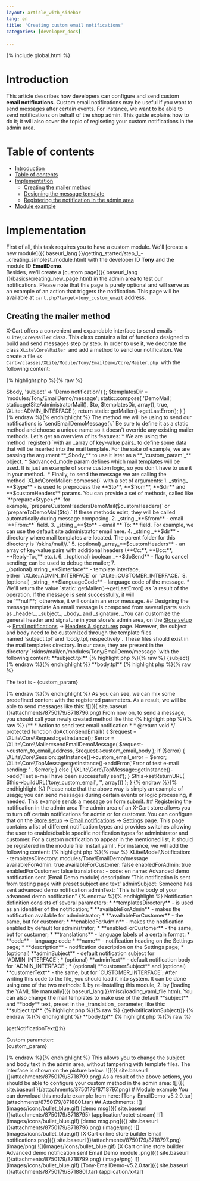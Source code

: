 ```yaml
---
layout: article_with_sidebar
lang: en
title: 'Creating custom email notifications'
categories: [developer_docs]

---
```


{% include global.html %}

# Introduction

This article describes how developers can configure and send custom **email notifications**. Custom email notifications may be useful if you want to send messages after certain events. For instance, we want to be able to send notifications on behalf of the shop admin. This guide explains how to do it; it will also cover the topic of regiseting your custom notifications in the admin area.

# Table of contents

*   [Introduction](#introduction)
*   [Table of contents](#table-of-contents)
*   [Implementation](#implementation)
    *   [Creating the mailer method](#creating-the-mailer-method)
    *   [Designing the message template](#designing-the-message-template)
    *   [Registering the notification in the admin area](#registering-the-notification-in-the-admin-area)
*   [Module example](#module-example)

# Implementation

First of all, this task requires you to have a custom module. We'll [create a new module]({{ baseurl_lang }}/getting_started/step_1_-_creating_simplest_module.html) with the developer ID **Tony** and the module ID **EmailDemo**.  
Besides, we'll create a [custom page]({{ baseurl_lang }}/basics/creating_new_page.html) in the admin area to test our notifications. Please note that this page is purely optional and will serve as an example of an action that triggers the notification. This page will be available at `cart.php?target=tony_custom_email` address.

## Creating the mailer method

X-Cart offers a convenient and expandable interface to send emails -`XLite\Core\Mailer` class. This class contains a lot of functions designed to build and send messages step by step. In order to use it, we decorate the class `XLite\Core\Mailer `and add a method to send our notification. We create a file `<X-Cart>/classes/XLite/Module/Tony/EmailDemo/Core/Mailer.php `with the following content: 

{% highlight php %}{% raw %}
<?php
namespace XLite\Module\Tony\EmailDemo\Core;
/**
 * Mailer
 */
abstract class Mailer extends \XLite\Core\Mailer implements \XLite\Base\IDecorator
{
    /**
     * Send custom email
     *
     * @param string $to   Email address to send custom email to
     * @param string $body Custom email body text OPTIONAL
     * @param bool $advanced_mode Use yaml-loaded templates OPTIONAL
     *
     * @return string | null Possible error message
     */
    public static function sendEmailDemoMessage($to, $body = '')
    {
        static::register(
            array('custom_param' => $body, 'subject' => 'Demo notification')
        );
        $templatesDir = 'modules/Tony/EmailDemo/message';
        static::compose(
            'DemoMail',
            static::getSiteAdministratorMail(),
            $to,
            $templatesDir,
            array(),
            true,
            \XLite::ADMIN_INTERFACE
        );
        return static::getMailer()->getLastError();
    }
}
{% endraw %}{% endhighlight %}

The method we will be using to send our notifications is `sendEmailDemoMessage().` Be sure to define it as a static method and choose a unique name so it doesn't override any existing mailer methods. Let's get an overview of its features:

*   We are using the method `register() `with an _array of key-value pairs_ to define some data that will be inserted into the mail template. For the sake of example, we are passing the argument **_$body_** to use it later as a **_'custom_param'_** object.
*   $advanced_mode param defines which mail templates will be used. It is just an example of some custom logic, so you don't have to use it in your method. 
*   Finally, to send the message we are calling the method `XLite\Core\Mailer::compose()` with a set of arguments:

    1.  _string_ **$type** - is used to preprocess the **$to**, **$from**, **$dir** and **$customHeaders** params. You can provide a set of methods, called like `**prepare<param><$type>;**` for example, `prepareCustomHeadersDemoMail($customHeaders)` or `prepareToDemoMail($to).` If these methods exist, they will be called automatically during message composing.
    2.  _string _**$from** - email `**From:**` field.
    3.  _string _**$to** - email **`To:`** field. For example, we can use the default site administrator email here.
    4.  _string _**$dir** - directory where mail templates are located. The parent folder for this directory is `<X-Cart>/skins/mail/<language (e.g. **en**)>/.`
    5.  (optional) _array_**$customHeaders** - an array of key-value pairs with additional headers (**Cc:**, **Bcc:**, **Reply-To:,** etc.).
    6.  _(optional) boolean _**$doSend** - flag to cancel sending; can be used to debug the mailer;
    7.  _(optional) string _**$interface** - template interface, either `\XLite::ADMIN_INTERFACE` or `\XLite::CUSTOMER_INTERFACE.`
    8.  (optional) _string_ **$languageCode** - language code of the message.
*   We'll return the value `static::getMailer()->getLastError() as `a result of the operation. If the message is sent successfully, it will be `**null**;` otherwise, it will contain an error message.

## Designing the message template

An email message is composed from several parts such as _header_, _subject_, _body_ and _signature. _You can customize the general header and signature in your store's admin area, on the <u>Store setup</u> -> <u>Email notifications</u> -> <u>Headers & signatures</u> page. However, the subject and body need to be customized through the template files named `subject.tpl` and `body.tpl, respectively`. These files should exist in the mail templates directory. In our case, they are present in the directory `<X-Cart>/skins/mail/en/modules/Tony/EmailDemo/message `with the following content:

**subject.tpl**

{% highlight php %}{% raw %}
{subject}
{% endraw %}{% endhighlight %}

**body.tpl**

{% highlight php %}{% raw %}
<p>
  The text is - {custom_param}
</p>
{% endraw %}{% endhighlight %}

As you can see, we can mix some predefined content with the registered parameters. As a result, we will be able to send messages like this:

![]({{ site.baseurl }}/attachments/8750179/8718796.png)

From now on, to send a message, you should call your newly created method like this:

{% highlight php %}{% raw %}
/**
 * Action to send test email notification
 *
 * @return void
 */
protected function doActionSendEmail()
{
    $request = \XLite\Core\Request::getInstance();
	$error = \XLite\Core\Mailer::sendEmailDemoMessage(
        $request->custom_to_email_address,
        $request->custom_email_body
    );
    if ($error) {
        \XLite\Core\Session::getInstance()->custom_email_error = $error;
        \XLite\Core\TopMessage::getInstance()->addError('Error of test e-mail sending: ' . $error);
    } else {
        \XLite\Core\TopMessage::getInstance()->add('Test e-mail have been successfully sent');
    }
    $this->setReturnURL(
        $this->buildURL('tony_custom_email', '', array())
    );
}
{% endraw %}{% endhighlight %}

Please note that the above way is simply an example of usage; you can send messages during certain events or logic processing, if needed. This example sends a message on form submit.

## Registering the notification in the admin area

The admin area of an X-Cart store allows you to turn off certain notifications for admin or for customer. You can configure that on the <u>Store setup</u> -> <u>Email notifications</u> -> <u>Settings</u> page. This page contains a list of different notification types and provides switches allowing the user to enable/disable specific notification types for administrator and customer. For a custom notification to appear in the mentioned list, it should be registered in the module file `install.yaml`. For instance, we will add the following content:

{% highlight php %}{% raw %}
XLite\Model\Notification:
  - templatesDirectory: modules/Tony/EmailDemo/message
    availableForAdmin: true
    availableForCustomer: false
    enabledForAdmin: true
    enabledForCustomer: false
    translations: 
      - code: en
        name: Advanced demo notification sent (Email Demo module)
        description: 'This notification is sent from testing page with preset subject and text'
        adminSubject: Someone has sent advanced demo notification
        adminText: "This is the body of your advanced demo notification"
{% endraw %}{% endhighlight %}

Notification definition consists of several parameters:

*   **templatesDirectory** - is used as an identifier of the notification;
*   **availableForAdmin** - makes the notification available for administrator;
*   **availableForCustomer** - the same, but for customer;
*   **enabledForAdmin** - makes the notification enabled by default for administrator;
*   **enabledForCustomer** - the same, but for customer;
*   **translations** - language labels of a certain format:
    *   **code** - language code
    *   **name** - notification heading on the Settings page;
    *   **description** - notification description on the Settings page;
    *   (optional) **adminSubject** - default notification subject for `ADMIN_INTERFACE`;
    *   (optional) **adminText** - default notification body for `ADMIN_INTERFACE`;
    *   (optional) **customerSubject** and (optional) **customerText** - the same, but for `CUSTOMER_INTERFACE`;

After writing this code to the file, you should load it into system. It can be done using one of the two methods:

1.  by re-installing this module,
2.  by [loading the YAML file manually]({{ baseurl_lang }}/misc/loading_yaml_file.html).

You can also change the mail templates to make use of the default **subject** and **body** text, preset in the _translation_ parameter, like this:

**subject.tpl**

{% highlight php %}{% raw %}
{getNotificationSubject()}
{% endraw %}{% endhighlight %}

**body.tpl**

{% highlight php %}{% raw %}
<p>
  {getNotificationText():h}
</p>
<p>
	Custom parameter:<br>
	{custom_param}
</p>
{% endraw %}{% endhighlight %}

This allows you to change the subject and body text in the admin area, without tampering with template files. The interface is shown on the picture below:

![]({{ site.baseurl }}/attachments/8750179/8718799.png)  

As a result of the above actions, you should be able to configure your custom method in the admin area:

![]({{ site.baseurl }}/attachments/8750179/8718797.png)

# Module example

You can download this module example from here: [Tony-EmailDemo-v5.2.0.tar](attachments/8750179/8718801.tar)

## Attachments:

![](images/icons/bullet_blue.gif) [demo msg]({{ site.baseurl }}/attachments/8750179/8718795) (application/octet-stream)  
![](images/icons/bullet_blue.gif) [demo msg.png]({{ site.baseurl }}/attachments/8750179/8718796.png) (image/png)  
![](images/icons/bullet_blue.gif) [X Cart online store builder Email notifications.png]({{ site.baseurl }}/attachments/8750179/8718797.png) (image/png)  
![](images/icons/bullet_blue.gif) [X Cart online store builder Advanced demo notification sent Email Demo module .png]({{ site.baseurl }}/attachments/8750179/8718799.png) (image/png)  
![](images/icons/bullet_blue.gif) [Tony-EmailDemo-v5.2.0.tar]({{ site.baseurl }}/attachments/8750179/8718801.tar) (application/x-tar)